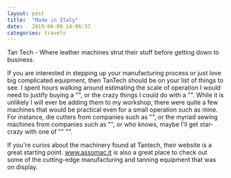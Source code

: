 ```yaml
---
layout: post
title:  "Made in Italy"
date:   2015-06-09 14:06:37
categories: travels
---
```


Tan Tech - Where leather machines strut their stuff before getting down to business.
	
If you are interested in stepping up your manufacturing process or just love big complicated equipment, then TanTech should be on your list of things to see. I spent hours walking around estimating the scale of operation I would need to justify buying a "", or the crazy things I could do with a "". While it is unlikely I will ever be adding them to my workshop, there were quite a few machines that would be practical even for a small operation such as mine. For instance, die cutters from companies such as "", or the myriad sewing machines from companies such as "", or who knows, maybe I'll get star-crazy with one of "" "".

If you're curios about the machinery found at Tantech, their website is a great starting point. www.assomac.it is also a great place to check out some of the cutting-edge manufacturing and tanning equipment that was on display.
